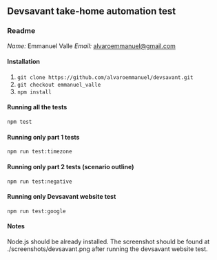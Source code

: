 ## Devsavant take-home automation test

### Readme

*Name:* Emmanuel Valle
*Email:* alvaroemmanuel@gmail.com

#### Installation

1. `git clone https://github.com/alvaroemmanuel/devsavant.git`
2. `git checkout emmanuel_valle`
3. `npm install`

#### Running all the tests

`npm test`

#### Running only part 1 tests

`npm run test:timezone`

#### Running only part 2 tests (scenario outline)

`npm run test:negative`

#### Running only Devsavant website test

`npm run test:google`

#### Notes

Node.js should be already installed. The screenshot should be found at ./screenshots/devsavant.png after running the devsavant website test.
